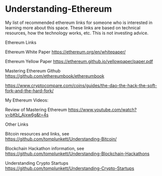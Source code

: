# Understanding-Ethereum

My list of recommended ethereum links for someone who is interested in learning more about this space. These links are based on technical resources, how the technology works, etc. This is not investing advice.

Ethereum Links

Ethereum White Paper https://ethereum.org/en/whitepaper/

Ethereum Yellow Paper https://ethereum.github.io/yellowpaper/paper.pdf

Mastering Ethereum Github https://github.com/ethereumbook/ethereumbook

https://www.cryptocompare.com/coins/guides/the-dao-the-hack-the-soft-fork-and-the-hard-fork/




My Ethereum Videos:

Review of Mastering Ethereum https://www.youtube.com/watch?v=bKbl_Ajxw6g&t=4s


Other Links

Bitcoin resources and links, see https://github.com/tomplunkett/Understanding-Bitcoin/

Blockchain Hackathon information, see https://github.com/tomplunkett/Understanding-Blockchain-Hackathons

Understanding Crypto Startups https://github.com/tomplunkett/Understanding-Crypto-Startups
